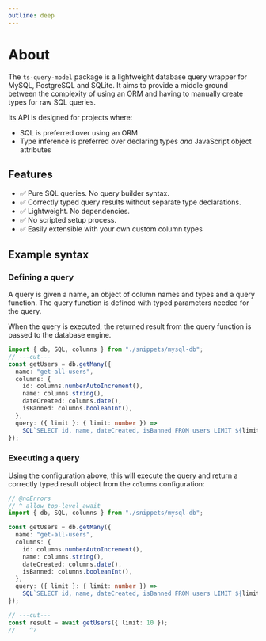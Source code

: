```yaml
---
outline: deep
---
```


# About

The `ts-query-model` package is a lightweight database query wrapper for MySQL, PostgreSQL and SQLite.
It aims to provide a middle ground between the complexity of using an ORM
and having to manually create types for raw SQL queries.

Its API is designed for projects where:

- SQL is preferred over using an ORM
- Type inference is preferred over declaring types _and_ JavaScript object attributes

## Features

- ✅ Pure SQL queries. No query builder syntax.
- ✅ Correctly typed query results without separate type declarations.
- ✅ Lightweight. No dependencies.
- ✅ No scripted setup process.
- ✅ Easily extensible with your own custom column types

## Example syntax

### Defining a query

A query is given a name, an object of column names and types and a query function.
The query function is defined with typed parameters needed for the query.

When the query is executed, the returned result from the query function is passed
to the database engine.

```ts twoslash
import { db, SQL, columns } from "./snippets/mysql-db";
// ---cut---
const getUsers = db.getMany({
  name: "get-all-users",
  columns: {
    id: columns.numberAutoIncrement(),
    name: columns.string(),
    dateCreated: columns.date(),
    isBanned: columns.booleanInt(),
  },
  query: ({ limit }: { limit: number }) =>
    SQL`SELECT id, name, dateCreated, isBanned FROM users LIMIT ${limit}`,
});
```

### Executing a query

Using the configuration above, this will execute the query and return
a correctly typed result object from the `columns` configuration:

```ts twoslash
// @noErrors
// ^ allow top-level await
import { db, SQL, columns } from "./snippets/mysql-db";

const getUsers = db.getMany({
  name: "get-all-users",
  columns: {
    id: columns.numberAutoIncrement(),
    name: columns.string(),
    dateCreated: columns.date(),
    isBanned: columns.booleanInt(),
  },
  query: ({ limit }: { limit: number }) =>
    SQL`SELECT id, name, dateCreated, isBanned FROM users LIMIT ${limit}`,
});

// ---cut---
const result = await getUsers({ limit: 10 });
//    ^?
```
